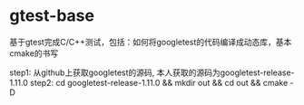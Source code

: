 # gtest-base
基于gtest完成C/C++测试，包括：如何将googletest的代码编译成动态库，基本cmake的书写

step1: 从github上获取googletest的源码, 本人获取的源码为googletest-release-1.11.0
step2: cd googletest-release-1.11.0 && mkdir out && cd out && cmake -D
